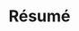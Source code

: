 ---
layout: cv
permalink: /cv/
title: Résumé
nav: true
nav_order: 2
cv_pdf: Chakrabarty_Resume.pdf
description: I also have a PDF version on the right!
toc:
  sidebar: left
---